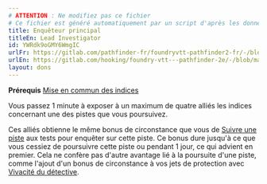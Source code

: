 ```yaml
---
# ATTENTION : Ne modifiez pas ce fichier
# Ce fichier est généré automatiquement par un script d'après les données du module Foundry VTT officiel et de sa traduction
title: Enquêteur principal
titleEn: Lead Investigator
id: YWRdk9oGMY6WmgIC
urlFr: https://gitlab.com/pathfinder-fr/foundryvtt-pathfinder2-fr/-/blob/master/data/feats/YWRdk9oGMY6WmgIC.htm
urlEn: https://gitlab.com/hooking/foundry-vtt---pathfinder-2e/-/blob/master/packs/data/feats.db/lead-investigator.json
layout: dons
---
```

**Prérequis** [Mise en commun des indices](mise-en-commun-des-indices.html)

Vous passez 1 minute à exposer à un maximum de quatre alliés les indices concernant une des pistes que vous poursuivez.

Ces alliés obtienne le même bonus de circonstance que vous de [Suivre une piste](../actions/suivre-une-piste.html) aux tests pour enquêter sur cette piste. Ce bonus dure jusqu'à ce que vous cessiez de poursuivre cette piste ou pendant 1 jour, ce qui advient en premier. Cela ne confère pas d'autre avantage lié à la poursuite d'une piste, comme l'ajout d'un bonus de circonstance à vos jets de protection avec [Vivacité du détective](vivacité-du-détective.html).
